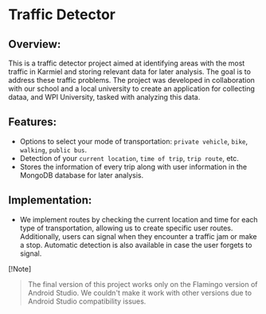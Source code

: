 # Traffic Detector

## Overview:
This is a traffic detector project aimed at identifying areas with the most traffic in Karmiel and storing relevant data for later analysis. The goal is to address these traffic problems. The project was developed in collaboration with our school and a local university to create an application for collecting dataa, and WPI University, tasked with analyzing this data.

## Features:
- Options to select your mode of transportation: `private vehicle`, `bike`, `walking`, `public bus`.
- Detection of your `current location`, `time of trip`, `trip route`, etc.
- Stores the information of every trip along with user information in the MongoDB database for later analysis.

## Implementation:
- We implement routes by checking the current location and time for each type of transportation, allowing us to create specific user routes. Additionally, users can signal when they encounter a traffic jam or make a stop. Automatic detection is also available in case the user forgets to signal.

[!Note]
> The final version of this project works only on the Flamingo version of Android Studio. We couldn't make it work with other versions due to Android Studio compatibility issues.

